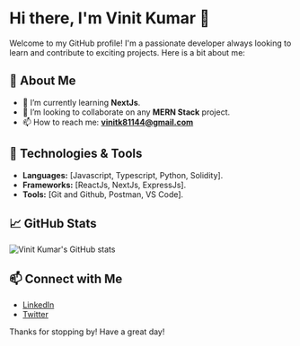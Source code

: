 # Hi there, I'm Vinit Kumar 👋

Welcome to my GitHub profile! I'm a passionate developer always looking to learn and contribute to exciting projects. Here is a bit about me:

## 🚀 About Me
- 🌱 I’m currently learning **NextJs**.
- 👯 I’m looking to collaborate on any **MERN Stack** project.
- 📫 How to reach me: **vinitk81144@gmail.com**

## 🔧 Technologies & Tools
- **Languages:** [Javascript, Typescript, Python, Solidity].
- **Frameworks:** [ReactJs, NextJs, ExpressJs].
- **Tools:** [Git and Github, Postman, VS Code].

## 📈 GitHub Stats
![Vinit Kumar's GitHub stats](https://github-readme-stats.vercel.app/api?username=VinitKumar01&show_icons=true&theme=radical)

## 📫 Connect with Me
- [LinkedIn](linkedin.com/in/vinit-kumar-3b4356326)
- [Twitter](x.com/VinitKumar_01)

Thanks for stopping by! Have a great day!
